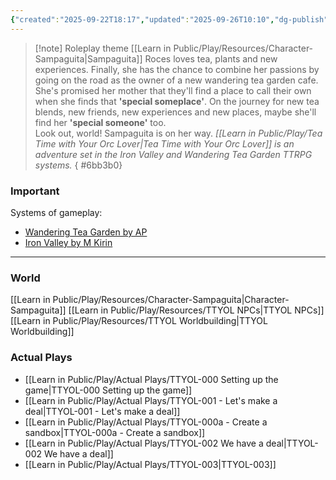 ```yaml
---
{"created":"2025-09-22T18:17","updated":"2025-09-26T10:10","dg-publish":true,"aliases":["TTYOL"],"dg-path":"Play/Tea Time with Your Orc Lover.md","permalink":"/play/tea-time-with-your-orc-lover/","dgPassFrontmatter":true,"noteIcon":"1"}
---
```



> [!note] Roleplay theme
[[Learn in Public/Play/Resources/Character-Sampaguita\|Sampaguita]] Roces loves tea, plants and new experiences. Finally, she has the chance to combine her passions by going on the road as the owner of a new wandering tea garden cafe. She's promised her mother that they'll find a place to call their own when she finds that **'special someplace'**.
On the journey for new tea blends, new friends, new experiences and new places, maybe she'll find her **'special someone'** too.  
Look out, world! Sampaguita is on her way. 
_[[Learn in Public/Play/Tea Time with Your Orc Lover\|Tea Time with Your Orc Lover]] is an adventure set in the Iron Valley and Wandering Tea Garden TTRPG systems._
{ #6bb3b0}


### Important 
Systems of gameplay: 
- [Wandering Tea Garden by AP](https://ap-cartography.itch.io/the-wandering-tea-garden)
- [Iron Valley by M Kirin](https://mkirin.itch.io/iron-valley)

--- 

### World 

[[Learn in Public/Play/Resources/Character-Sampaguita\|Character-Sampaguita]]
[[Learn in Public/Play/Resources/TTYOL NPCs\|TTYOL NPCs]]
[[Learn in Public/Play/Resources/TTYOL Worldbuilding\|TTYOL Worldbuilding]]

### Actual Plays 

- [[Learn in Public/Play/Actual Plays/TTYOL-000 Setting up the game\|TTYOL-000 Setting up the game]]
- [[Learn in Public/Play/Actual Plays/TTYOL-001 - Let's make a deal\|TTYOL-001 - Let's make a deal]]
- [[Learn in Public/Play/Actual Plays/TTYOL-000a - Create a sandbox\|TTYOL-000a - Create a sandbox]]
- [[Learn in Public/Play/Actual Plays/TTYOL-002 We have a deal\|TTYOL-002 We have a deal]]
- [[Learn in Public/Play/Actual Plays/TTYOL-003\|TTYOL-003]]
